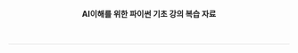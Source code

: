 <p align="center"><strong>AI이해를 위한 파이썬 기초 강의 복습 자료</strong></p>

<br>

<hr style="height:1px; border:none; background-color:rgba(0, 0, 0, 0.1);">

